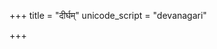 +++
title = "दीर्घम्"
unicode_script = "devanagari"

+++
<div class="js_include" url="/vedAH/sAma/paravastu-saama/devaH/somaH/dIrgham/"  newLevelForH1="1" includeTitle="true"> </div>